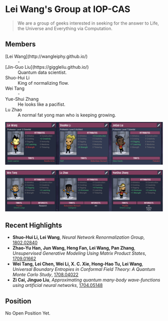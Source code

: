# Lei Wang's Group at IOP-CAS
> We are a group of geeks interested in seeking for the answer to Life, the Universe and Everything via Computation.  

## Members
<dl>
<dt> [Lei Wang](http://wangleiphy.github.io/) </dt><dd>-</dd>
<dt> [Jin-Guo Liu](https://giggleliu.github.io/)</dt><dd>Quantum data scientist.</dd>
<dt> Shuo-Hui Li</dt><dd>King of normalizing flow.</dd>
<dt> Wei Tang</dt><dd>-</dd>
<dt> Yue-Shui Zhang</dt><dd>He looks like a pacifist.</dd>
<dt> Lu Zhao</dt><dd>A normal fat yong man who is keeping growing.</dd>
</dl>

![](/static/img/leiwanggroup.png)

![](/static/img/leiwanggroup-2.png)

## Recent Highlights

* **Shuo-Hui Li, Lei Wang**, *Neural Network Renormalization Group*, [1802.02840](https://arxiv.org/abs/1802.02840) 
* **Zhao-Yu Han, Jun Wang, Heng Fan, Lei Wang, Pan Zhang**, *Unsupervised Generative Modeling Using Matrix Product States*, [1709.01662](https://arxiv.org/abs/1709.01662)
* **Wei Tang, Lei Chen, Wei Li, X. C. Xie, Hong-Hao Tu, Lei Wang**, *Universal Boundary Entropies in Conformal Field Theory: A Quantum Monte  Carlo Study*, [1708.04022](https://arxiv.org/abs/1708.04022) 
* **Zi Cai, Jinguo Liu**, *Approximating quantum many-body wave-functions using artificial neural networks*, [1704.05148](https://arxiv.org/abs/1704.05148)

## Position

No Open Position Yet.

